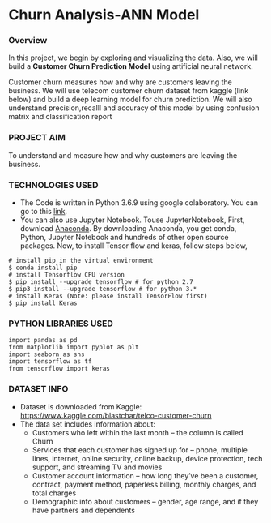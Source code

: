 # Churn Analysis-ANN Model

### Overview

In this project, we begin by exploring and visualizing the data. Also, we will build a **Customer Churn Prediction Model** using artificial neural network.

Customer churn measures how and why are customers leaving the business. We will use telecom customer churn dataset from kaggle (link below) and build a deep learning model for churn prediction. We will also understand precision,recalll and accuracy of this model by using confusion matrix and classification report

### PROJECT AIM

To understand and measure how and why customers are leaving the business.

### TECHNOLOGIES USED

- The Code is written in Python 3.6.9 using google colaboratory. You can go to this [link](https://colab.research.google.com/notebooks/intro.ipynb).
- You can also use Jupyter Notebook. Touse JupyterNotebook,
First, download [Anaconda](https://www.anaconda.com/download). By downloading Anaconda, you get conda, Python, Jupyter Notebook and hundreds of other open source packages.
Now, to install Tensor flow and keras, follow steps below,

```pythonscript
# install pip in the virtual environment
$ conda install pip
# install Tensorflow CPU version
$ pip install --upgrade tensorflow # for python 2.7
$ pip3 install --upgrade tensorflow # for python 3.*
# install Keras (Note: please install TensorFlow first)
$ pip install Keras
```
### PYTHON LIBRARIES USED
```pythonscript
import pandas as pd
from matplotlib import pyplot as plt
import seaborn as sns
import tensorflow as tf
from tensorflow import keras
```

### DATASET INFO
- Dataset is downloaded from Kaggle: https://www.kaggle.com/blastchar/telco-customer-churn
- The data set includes information about:
  - Customers who left within the last month – the column is called Churn
  - Services that each customer has signed up for – phone, multiple lines, internet, online security, online backup, device protection, tech support, and streaming TV and movies
  - Customer account information – how long they’ve been a customer, contract, payment method, paperless billing, monthly charges, and total charges
  - Demographic info about customers – gender, age range, and if they have partners and dependents
  
  
